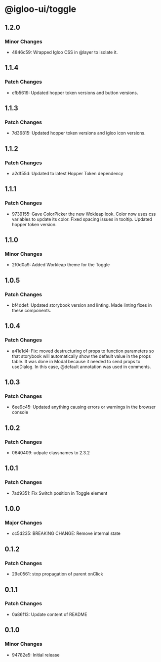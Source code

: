 # @igloo-ui/toggle

## 1.2.0

### Minor Changes

- 4846c59: Wrapped Igloo CSS in @layer to isolate it.

## 1.1.4

### Patch Changes

- cfb5619: Updated hopper token versions and button versions.

## 1.1.3

### Patch Changes

- 7d36815: Updated hopper token versions and igloo icon versions.

## 1.1.2

### Patch Changes

- a2df55d: Updated to latest Hopper Token dependency

## 1.1.1

### Patch Changes

- 9739155: Gave ColorPicker the new Wokleap look. Color now uses css variables to update its color. Fixed spacing issues in tooltip. Updated hopper token version.

## 1.1.0

### Minor Changes

- 2f0d0a9: Added Workleap theme for the Toggle

## 1.0.5

### Patch Changes

- bf4ddef: Updated storybook version and linting. Made linting fixes in these components.

## 1.0.4

### Patch Changes

- a41e1d4: Fix: moved destructuring of props to function parameters so that storybook will automatically show the default value in the props table. It was done in Modal because it needed to send props to useDialog. In this case, @default annotation was used in comments.

## 1.0.3

### Patch Changes

- 6ee9c45: Updated anything causing errors or warnings in the browser console

## 1.0.2

### Patch Changes

- 0640409: udpate classnames to 2.3.2

## 1.0.1

### Patch Changes

- 7ad9351: Fix Switch position in Toggle element

## 1.0.0

### Major Changes

- cc5d235: BREAKING CHANGE: Remove internal state

## 0.1.2

### Patch Changes

- 29e0561: stop propagation of parent onClick

## 0.1.1

### Patch Changes

- 0a86f13: Update content of README

## 0.1.0

### Minor Changes

- 94782e5: Initial release
